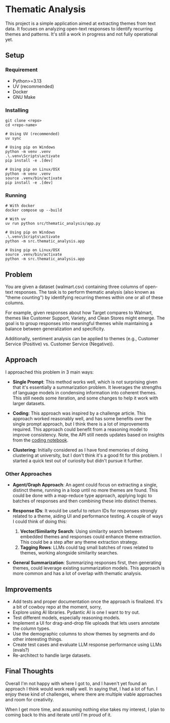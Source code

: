 # Thematic Analysis

This project is a simple application aimed at extracting themes from text data. It focuses on analyzing open-text responses to identify recurring themes and patterns. It's still a work in progress and not fully operational yet.

## Setup

### Requirement

- Python>=3.13
- UV (recommended)
- Docker
- GNU Make

### Installing

```shell
git clone <repo>
cd <repo-name>

# Using UV (recommended)
uv sync

# Using pip on Windows
python -m venv .venv
.\.venv\Scripts\activate
pip install -e .[dev]

# Using pip on Linux/OSX
python -m venv .venv
source .venv/bin/activate
pip install -e .[dev]
```

### Running

```shell
# With docker
docker compose up --build

# With uv
uv run python src/thematic_analysis/app.py

# Using pip on Windows
.\.venv\Scripts\activate
python -m src.thematic_analysis.app

# Using pip on Linux/OSX
source .venv/bin/activate
python -m src.thematic_analysis.app
```

## Problem

You are given a dataset (walmart.csv) containing three columns of open-text responses. The task is to perform thematic analysis (also known as "theme counting") by identifying recurring themes within one or all of these columns.

For example, given responses about how Target compares to Walmart, themes like Customer Support, Variety, and Clean Stores might emerge. The goal is to group responses into meaningful themes while maintaining a balance between generalization and specificity.

Additionally, sentiment analysis can be applied to themes (e.g., Customer Service (Positive) vs. Customer Service (Negative)).

## Approach

I approached this problem in 3 main ways:

- **Single Prompt**: This method works well, which is not surprising given that it's essentially a summarization problem. It leverages the strengths of language models in condensing information into coherent themes. This still needs some iteration, and some changes to help it work with larger datasets.

- **Coding**: This approach was inspired by a challenge article. This approach worked reasonably well, and has some benefits over the single prompt approach, but I think there is a lot of improvements required. This approach could benefit from a reasoning model to improve consistency. Note, the API still needs updates based on insights from the [coding notebook](./notebooks/coding.ipynb).

- **Clustering**: Initially considered as I have fond memories of doing clustering at university, but I don't think it's a good fit for this problem. I started a quick test out of curiosity but didn't pursue it further.

### Other Approaches

- **Agent/Graph Approach**: An agent could focus on extracting a single, distinct theme, running in a loop until no more themes are found. This could be done with a map-reduce type approach, applying logic to batches of responses and then combining these into distinct themes.

- **Response IDs**: It would be useful to return IDs for responses strongly related to a theme, aiding UI and performance testing.
  A couple of ways I could think of doing this:

  1. **Vector/Similarity Search**: Using similarity search between embedded themes and responses could enhance theme extraction. This could be a step after any theme extraction strategy.
  1. **Tagging Rows**: LLMs could tag small batches of rows related to themes, working alongside similarity searches.

- **General Summarization**: Summarizing responses first, then generating themes, could leverage existing summarization models. This approach is more common and has a lot of overlap with thematic analysis.

## Improvements

- Add tests and proper documentation once the approach is finalized. It's a bit of cowboy repo at the moment, sorry,
- Explore using AI libraries. Pydantic AI is one I want to try out.
- Test different models, especially reasoning models.
- Implement a UI for drag-and-drop file uploads that lets users annotate the column types.
- Use the demographic columns to show themes by segments and do other interesting things.
- Create test cases and evaluate LLM response performance using LLMs (evals?)
- Re-architect to handle large datasets.

## Final Thoughts

Overall I'm not happy with where I got to, and I haven't yet found an approach I think would work really well.
In saying that, I had a lot of fun. I enjoy these kind of challenges, where there are multiple viable approaches and room for creativity.

When I get more time, and assuming nothing else takes my interest, I plan to coming back to this and iterate until I'm proud of it.
